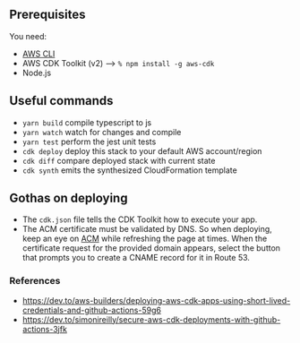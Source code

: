 ## Prerequisites

You need:

- [AWS CLI](https://docs.aws.amazon.com/cli/latest/userguide/getting-started-install.html)
- AWS CDK Toolkit (v2) --> `% npm install -g aws-cdk`
- Node.js

## Useful commands

- `yarn build` compile typescript to js
- `yarn watch` watch for changes and compile
- `yarn test` perform the jest unit tests
- `cdk deploy` deploy this stack to your default AWS account/region
- `cdk diff` compare deployed stack with current state
- `cdk synth` emits the synthesized CloudFormation template

## Gothas on deploying

- The `cdk.json` file tells the CDK Toolkit how to execute your app.
- The ACM certificate must be validated by DNS. So when deploying, keep an eye on [ACM](https://console.aws.amazon.com/acm/home?region=us-east-1) while refreshing the page at times. When the certificate request for the provided domain appears, select the button that prompts you to create a CNAME record for it in Route 53.

### References

- https://dev.to/aws-builders/deploying-aws-cdk-apps-using-short-lived-credentials-and-github-actions-59g6
- https://dev.to/simonireilly/secure-aws-cdk-deployments-with-github-actions-3jfk
